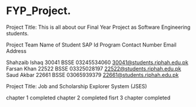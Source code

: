 # FYP_Project.

Project Title:
This is all about our Final Year Project as Software Engineering students.

Project Team
Name of Student	    SAP Id          	Program	     Contact Number	           Email Address

Shahzaib Ishaq     	30041              	BSSE	        03245534060	             30041@students.riphah.edu.pk
Farsan Khan       	22522	              BSSE        	03325028197              22522@students.riphah.edu.pk
Saud Akbar 	        22661	     	        BSSE          03065939379	             22661@students.riphah.edu.pk

 Project Title: Job and Scholarship Explorer System (JSES)

chapter 1 completed 
 chapter 2 completed
 fisrt 3 chapter completed 
